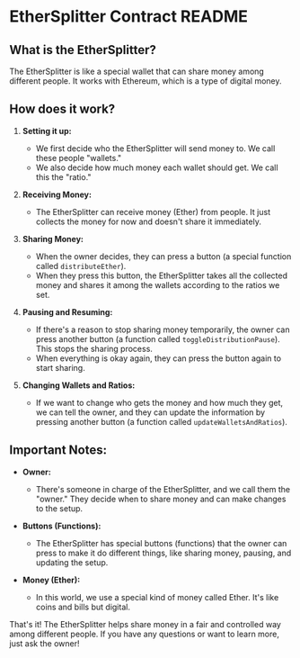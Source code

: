 
# EtherSplitter Contract README

## What is the EtherSplitter?

The EtherSplitter is like a special wallet that can share money among different people. It works with Ethereum, which is a type of digital money.

## How does it work?

1. **Setting it up:**
   - We first decide who the EtherSplitter will send money to. We call these people "wallets."
   - We also decide how much money each wallet should get. We call this the "ratio."

2. **Receiving Money:**
   - The EtherSplitter can receive money (Ether) from people. It just collects the money for now and doesn't share it immediately.

3. **Sharing Money:**
   - When the owner decides, they can press a button (a special function called `distributeEther`).
   - When they press this button, the EtherSplitter takes all the collected money and shares it among the wallets according to the ratios we set.

4. **Pausing and Resuming:**
   - If there's a reason to stop sharing money temporarily, the owner can press another button (a function called `toggleDistributionPause`). This stops the sharing process.
   - When everything is okay again, they can press the button again to start sharing.

5. **Changing Wallets and Ratios:**
   - If we want to change who gets the money and how much they get, we can tell the owner, and they can update the information by pressing another button (a function called `updateWalletsAndRatios`).

## Important Notes:

- **Owner:**
  - There's someone in charge of the EtherSplitter, and we call them the "owner." They decide when to share money and can make changes to the setup.

- **Buttons (Functions):**
  - The EtherSplitter has special buttons (functions) that the owner can press to make it do different things, like sharing money, pausing, and updating the setup.

- **Money (Ether):**
  - In this world, we use a special kind of money called Ether. It's like coins and bills but digital.

That's it! The EtherSplitter helps share money in a fair and controlled way among different people. If you have any questions or want to learn more, just ask the owner!
